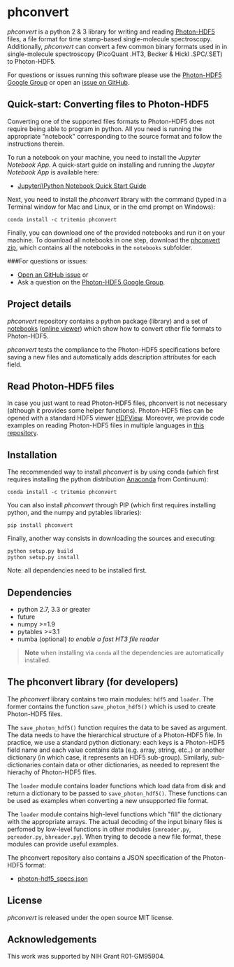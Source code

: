 # phconvert

*phconvert* is a python 2 & 3 library for writing and reading
<a href="http://photon-hdf5.org/" target="_blank">Photon-HDF5</a>
files, a file format for time stamp-based single-molecule spectroscopy.
Additionally, *phconvert* can convert a few common binary formats
used in in single-molecule spectroscopy (PicoQuant .HT3,
Becker & Hickl .SPC/.SET) to Photon-HDF5.

For questions or issues running this software please use the 
[Photon-HDF5 Google Group](https://groups.google.com/forum/#!forum/photon-hdf5)
or open an [issue on GitHub](https://github.com/Photon-HDF5/phconvert/issues).

## Quick-start: Converting files to Photon-HDF5

Converting one of the supported files formats to Photon-HDF5 does not require 
being able to program in python. All you need is running the appropriate "notebook"
corresponding to the source format and follow the instructions therein.

To run a notebook on your machine, you need to install the *Jupyter Notebook App*. 
A quick-start guide on installing and running the *Jupyter Notebook App* is available here:

- <a href="http://jupyter-notebook-beginner-guide.readthedocs.org/" target="_blank">Jupyter/IPython Notebook Quick Start Guide</a>

Next, you need to install the *phconvert* library with the command (typed in a Terminal window for Mac and Linux, or in the cmd prompt on Windows):

    conda install -c tritemio phconvert
    
Finally, you can download one of the provided notebooks and run it on your machine.
To download all notebooks in one step, download the 
[phconvert zip](https://github.com/Photon-HDF5/phconvert/archive/master.zip), 
which contains all the notebooks in the `notebooks` subfolder.

###For questions or issues:

- [Open an GitHub issue](https://github.com/Photon-HDF5/phconvert/issues) or 
- Ask a question on the [Photon-HDF5 Google Group](https://groups.google.com/forum/#!forum/photon-hdf5).


## Project details

*phconvert* repository contains a python package (library) and a set of
[notebooks](https://github.com/Photon-HDF5/phconvert/tree/master/notebooks) 
([online viewer](http://nbviewer.ipython.org/github/Photon-HDF5/phconvert/tree/master/notebooks/)) 
which show how to convert other file formats to Photon-HDF5.

*phconvert* tests the compliance to the Photon-HDF5 specifications
before saving a new files and automatically adds description 
attributes for each field.

## Read Photon-HDF5 files

In case you just want to read Photon-HDF5 files, phconvert is not
necessary (although it provides some helper functions).
Photon-HDF5 files can be opened with a standard HDF5 viewer
[HDFView](https://www.hdfgroup.org/products/java/hdfview/).
Moreover, we provide code examples on reading Photon-HDF5 files
in multiple languages in 
[this repository](https://github.com/Photon-HDF5/photon_hdf5_reading_examples).

## Installation

The recommended way to install *phconvert* is by using conda (which first requires installing the python distribution [Anaconda](https://store.continuum.io/cshop/anaconda/) from Continuum):

    conda install -c tritemio phconvert

You can also install *phconvert* through PIP (which first requires installing python, and the numpy and pytables libraries):

    pip install phconvert

Finally, another way consists in downloading the sources and executing:

    python setup.py build
    python setup.py install

Note: all dependencies need to be installed first.

## Dependencies

- python 2.7, 3.3 or greater
- future
- numpy >=1.9
- pytables >=3.1
- numba (optional) *to enable a fast HT3 file reader*

> **Note**
> when installing via `conda` all the dependencies are automatically installed.


## The phconvert library (for developers)

The *phconvert* library contains two main modules: `hdf5` and `loader`. The former contains 
the function `save_photon_hdf5()` which is used to create Photon-HDF5 files.

The `save_photon_hdf5()` function requires the data to be saved as argument.
The data needs to have the hierarchical structure of a Photon-HDF5 file. 
In practice, we use a standard python dictionary: each keys is a Photon-HDF5 field name and
each value contains data (e.g. array, string, etc..) or another dictionary
(in which case, it represents an HDF5 sub-group). Similarly, sub-dictionaries 
contain data or other dictionaries, as needed to represent the hierachy of Photon-HDF5 files.

The `loader` module contains loader functions which load data from disk and return a dictionary
to be passed to `save_photon_hdf5()`. These functions can be used as examples
when converting a new unsupported file format.

The `loader` module contains high-level functions which "fill" the dictionary
with the appropriate arrays. The actual decoding of the input binary files is perfomed
by low-level functions in other modules (`smreader.py`, `pqreader.py`, `bhreader.py`).
When trying to decode a new file format, these modules can provide useful examples.

The phconvert repository also contains a JSON specification of the Photon-HDF5 format:

- [photon-hdf5_specs.json](https://github.com/Photon-HDF5/phconvert/blob/master/phconvert/specs/photon-hdf5_specs.json)


## License

*phconvert* is released under the open source MIT license.


## Acknowledgements
This work was supported by NIH Grant R01-GM95904.

